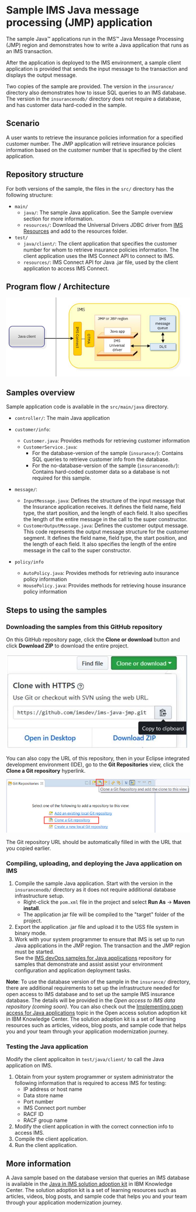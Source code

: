 # Sample IMS Java message processing (JMP) application

The sample Java™ applications run in the IMS™ Java Message Processing (JMP) region and demonstrates how to write a Java application that runs as an IMS transaction. 

After the application is deployed to the IMS environment, a sample client application is provided that sends the input message to the transaction and displays the output message.

Two copies of the sample are provided. The version in the `insurance/` directory also demonstrates how to issue SQL queries to an IMS database. The version in the `insurancenodb/` directory does not require a database, and has customer data hard-coded in the sample.

## Scenario
A user wants to retrieve the insurance policies information for a specified customer number. The JMP application will retrieve insurance policies information based on the customer number that is specified by the client application. 

## Repository structure
For both versions of the sample, the files in the `src/` directory has the following structure:

* `main/`
  * `java/`: The sample Java application. See the Sample overview section for more information.
  * `resources/`: Download the Universal Drivers JDBC driver from [IMS Resources](https://www.ibm.com/it-infrastructure/z/ims/resources)  and add to the resources folder.
* `test/`
  * `java/client/`: The client application that specifies the customer number for whom to retrieve insurance policies information. The client application uses the IMS Connect API to connect to IMS. 
  * `resources/`: IMS Connect API for Java .jar file, used by the client application to access IMS Connect.
 
## Program flow / Architecture
![flowdiagram](./media/javainims.jpg)


## Samples overview
Sample application code is available in the `src/main/java` directory.

* `controller/`: The main Java application
* `customer/info`: 
  * `Customer.java`: Provides methods for retrieving customer information 
  * `CustomerService.java`: 
     * For the database-version of the sample (`insurance/`): Contains SQL queries to retrieve customer info from the database.
	 * For the no-database-version of the sample (`insurancenodb/`): Contains hard-coded customer data so a database is not required for this sample.

* `message/`:  
  * `InputMessage.java`: Defines the structure of the input message that the Insurance application receives. It  defines the field name, field type, the start position, and the length of each field. It also specifies the length of the entire message in the call to the super constructor.
  * `CustomerOutputMessage.java`:  Defines the customer output message. This code represents the output message structure for the customer segment. It defines the field name, field type, the start position, and the length of each field. It also specifies the length of the entire message in the call to the super constructor.

* `policy/info`
  * `AutoPolicy.java`: Provides methods for retrieving auto insurance policy information
  * `HousePolicy.java`: Provides methods for retrieving house insurance policy information


## Steps to using the samples

### Downloading the samples from this GitHub repository
On this GitHub repository page, click the <b>Clone or download</b> button and click <b>Download ZIP</b> to download the entire project. 

![downloadorclone](./media/downloadclone.jpg)

You can also copy the URL of this repository, then in your Eclipse integrated development environment (IDE), go to the <b>Git Repositories</b> view, click the <b>Clone a Git repository</b> hyperlink.

![clonerepo](./media/clonerepo.jpg)

The Git repository URL should be automatically filled in with the URL that you copied earlier.
   

### Compiling, uploading, and deploying the Java application on IMS

1. Compile the sample Java application. Start with the version in the `insurancenodb/` directory as it does not require additional database infrastructure setup.
    * Right-click the `pom.xml` file in the project and select <b>Run As</b> -> <b>Maven install</b>.
    * The application jar file will be compiled to the "target" folder of the project. 
2. Export the application .jar file and upload it to the USS file system in binary mode.
3. Work with your system programmer to ensure that IMS is set up to run Java applications in the JMP region.  The transaction and the JMP region must be started.  
   See the [IMS devOps samples for Java applications](https://github.com/imsdev/ims-devops-java) repository for samples that demonstrate and assist assist your environment configuration and application deployment tasks.

<b>Note</b>: To use the database version of the sample in the `insurance/` directory, there are additional requirements to set up the infrastructure needed for open access to IMS database and to set up the sample IMS insurance database. 
The details will be provided in the <i>Open access to IMS data repository (coming soon)</i>. You can also check out the [Implementing open access for Java applications](https://www.ibm.com/support/knowledgecenter/SSEPH2_14.1.0/com.ibm.ims14.doc.sk/ims_openacc_getstart.htm) topic in the </b>Open access solution adoption kit</b> in IBM Knowledge Center. 
The solution adoption kit is a set of learning resources such as articles, videos, blog posts, and sample code that helps you and your team through your application modernization journey.

### Testing the Java application
Modify the client applicaiton in `test/java/client/` to call the Java application on IMS.

1. Obtain from your system programmer or system administrator the following information that is required to access IMS for testing:
   * IP address or host name
   * Data store name
   * Port number
   * IMS Connect port number
   * RACF ID
   * RACF group name
5. Modify the client application in with the correct connection info to access IMS.
6. Compile the client application.
7. Run the client application.


## More information
A Java sample based on the database version that queries an IMS database is available in the [Java in IMS solution adoption kit](https://www.ibm.com/support/knowledgecenter/en/SSEPH2_14.1.0/com.ibm.ims14.doc.sk/ims_apmdovr.htm) in IBM Knowledge Center. 
The solution adoption kit is a set of learning resources such as articles, videos, blog posts, and sample code that helps you and your team through your application modernization journey. 
